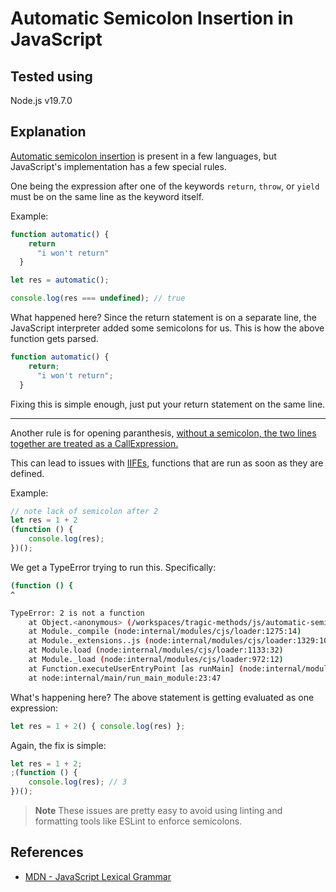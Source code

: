 # Automatic Semicolon Insertion in JavaScript

## Tested using

Node.js v19.7.0

## Explanation

[Automatic semicolon insertion](https://en.wikipedia.org/wiki/Lexical_analysis#Semicolon_insertion) is present in a few languages, but JavaScript's implementation has a few special rules.

One being the expression after one of the keywords `return`, `throw`, or `yield` must be on the same line as the keyword itself.

Example:

```js
function automatic() {
    return
      "i won't return"
  }

let res = automatic();

console.log(res === undefined); // true
```

What happened here? Since the return statement is on a separate line, the JavaScript interpreter added some semicolons for us. This is how the above function gets parsed.

```js
function automatic() {
    return;
      "i won't return";
  }
```

Fixing this is simple enough, just put your return statement on the same line.

---

Another rule is for opening paranthesis, [without a semicolon, the two lines together are treated as a CallExpression.](https://tc39.es/ecma262/#sec-asi-interesting-cases-in-statement-lists)

This can lead to issues with [IIFEs](https://developer.mozilla.org/en-US/docs/Glossary/IIFE), functions that are run as soon as they are defined.

Example:

```js
// note lack of semicolon after 2
let res = 1 + 2
(function () {
    console.log(res);
})();
```

We get a TypeError trying to run this. Specifically:

```sh
(function () {
^

TypeError: 2 is not a function
    at Object.<anonymous> (/workspaces/tragic-methods/js/automatic-semicolons/automatic-semicolons.js:14:1)
    at Module._compile (node:internal/modules/cjs/loader:1275:14)
    at Module._extensions..js (node:internal/modules/cjs/loader:1329:10)
    at Module.load (node:internal/modules/cjs/loader:1133:32)
    at Module._load (node:internal/modules/cjs/loader:972:12)
    at Function.executeUserEntryPoint [as runMain] (node:internal/modules/run_main:83:12)
    at node:internal/main/run_main_module:23:47
```

What's happening here? The above statement is getting evaluated as one expression:

```js
let res = 1 + 2() { console.log(res) };
```

Again, the fix is simple:

```js
let res = 1 + 2;
;(function () {
    console.log(res); // 3
})();
```

> **Note**
> These issues are pretty easy to avoid using linting and formatting tools like ESLint to enforce semicolons.

## References 

* [MDN - JavaScript Lexical Grammar](https://developer.mozilla.org/en-US/docs/Web/JavaScript/Reference/Lexical_grammar#automatic_semicolon_insertion)
